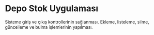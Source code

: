 # Depo Stok Uygulaması
 Sisteme giriş ve çıkış kontrollerinin sağlanması. Ekleme, listeleme, silme, güncelleme ve bulma işlemlerinin yapılması.
